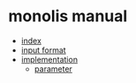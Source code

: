 # monolis manual

- [index](./index.md)
- [input format](./input.md)
- [implementation](./implementation.md)
    - [parameter](./parameter.md)
